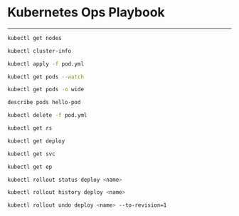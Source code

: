 # Kubernetes Ops Playbook
---
```bash
kubectl get nodes
```

```bash
kubectl cluster-info
```

```bash
kubectl apply -f pod.yml
```

```bash
kubectl get pods --watch
```

```bash
kubectl get pods -o wide
```

```bash
describe pods hello-pod
```

```bash
kubectl delete -f pod.yml
```

```bash
kubectl get rs
```

```bash
kubectl get deploy
```

```bash
kubectl get svc
```

```bash
kubectl get ep
```

```bash
kubectl rollout status deploy <name>
```

```bash
kubectl rollout history deploy <name>
```

```bash
kubectl rollout undo deploy <name> --to-revision=1
```

